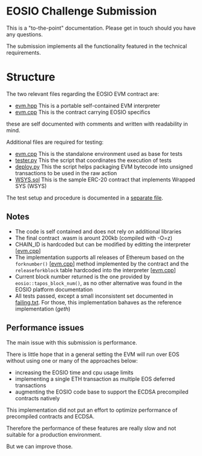 # EOSIO Challenge Submission

This is a "to-the-point" documentation. Please get in touch should you have any questions.

The submission implements all the functionality featured in the technical requirements.

# Structure

The two relevant files regarding the EOSIO EVM contract are:

- [evm.hpp](src/evm.hpp) This is a portable self-contained EVM interpreter
- [evm.cpp](contracts/evm/evm.cpp) This is the contract carrying EOSIO specifics

these are self documented with comments and written with readability in mind.

Additional files are required for testing:

- [evm.cpp](src/evm.cpp) This is the standalone environment used as base for tests
- [tester.py](tests/tester.py) This the script that coordinates the execution of tests
- [deploy.py](tests/sol/deploy.py) This the script helps packaging EVM bytecode into unsigned transactions to be used in the raw action
- [WSYS.sol](tests/sol/WSYS.sol) This is the sample ERC-20 contract that implements Wrapped SYS (WSYS)

The test setup and procedure is documented in a [separate file](tests/README.md).

## Notes

- The code is self contained and does not rely on additional libraries
- The final contract .wasm is arount 200kb (compiled with -O=z)
- CHAIN_ID is hardcoded but can be modified by editting the interpreter [[evm.cpp](https://github.com/simplensolid/eosio-challenge-D9ZB93LES8/blob/5070afc9f55a86a544ad0f295410d130d0742bde/src/evm.hpp#L2720)]
- The implementation supports all releases of Ethereum based on the `forknumber()` [[evm.cpp](https://github.com/simplensolid/eosio-challenge-D9ZB93LES8/blob/5070afc9f55a86a544ad0f295410d130d0742bde/contracts/evm/evm.cpp#L301)] method implemented by the contract and the `releaseforkblock` table hardcoded into the interpreter [[evm.cpp](https://github.com/simplensolid/eosio-challenge-D9ZB93LES8/blob/5070afc9f55a86a544ad0f295410d130d0742bde/src/evm.hpp#L2737)]
- Current block number returned is the one provided by `eosio::tapos_block_num()`, as no other alternative was found in the EOSIO platform documentation
- All tests passed, except a small inconsistent set documented in [failing.txt](tests/failing.txt). For those, this implementation bahaves as the reference implementation ($geth$)

## Performance issues

The main issue with this submission is performance.

There is little hope that in a general setting the EVM will run over EOS without using one or many of the approaches below:

- increasing the EOSIO time and cpu usage limits
- implementing a single ETH transaction as multiple EOS deferred transactions
- augmenting the EOSIO code base to support the ECDSA precompiled contracts natively

This implementation did not put an effort to optimize performance of precompiled contracts and ECDSA.

Therefore the performance of these features are really slow and not suitable for a production environment.

But we can improve those.

